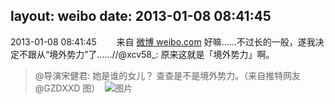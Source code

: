 layout: weibo
date: 2013-01-08 08:41:45
---
2013-01-08 08:41:45  &nbsp;&nbsp;&nbsp;&nbsp;&nbsp;&nbsp; 来自 <a href="http://weibo.com/" rel="nofollow">微博 weibo.com</a>
好嘛……不过长的一般，遂我决定不跟从“境外势力”了……//@xcv58_: 原来这就是「境外势力」啊。
>  @导演宋健君: 她是谁的女儿？ 查查是不是境外势力。（来自推特网友 @GZDXXD 图） ​​​
>  ![图片](https://ww2.sinaimg.cn/large/61e2f41ejw1e0l8y128l5j.jpg)
